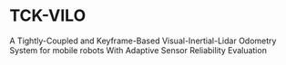 # TCK-VILO
A Tightly-Coupled and Keyframe-Based Visual-Inertial-Lidar Odometry System for mobile robots With Adaptive Sensor Reliability Evaluation
